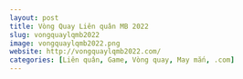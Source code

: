 ```yaml
---
layout: post
title: Vòng Quay Liên quân MB 2022
slug: vongquaylqmb2022
image: vongquaylqmb2022.png
website: http://vongquaylqmb2022.com/
categories: [Liên quân, Game, Vòng quay, May mắn, .com]
---
```

